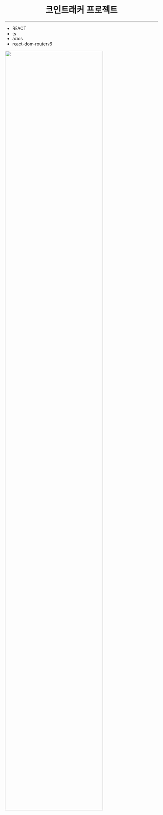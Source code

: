 <h1 align="center">코인트래커 프로젝트</h1>
<hr/>

<ul>
  <li>REACT</li>
  <li>ts</li>
  <li>axios</li>
  <li>react-dom-routerv6</li>
</ul>
<img width="80%" src="https://user-images.githubusercontent.com/64897060/180441886-8aea3fb5-ee3e-4412-b125-ea8e72b34fcb.gif"/>
